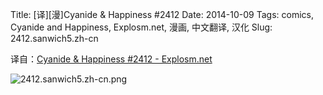 Title: [译][漫]Cyanide & Happiness #2412
Date: 2014-10-09
Tags: comics, Cyanide and Happiness, Explosm.net, 漫画, 中文翻译, 汉化
Slug: 2412.sanwich5.zh-cn

译自：[Cyanide & Happiness #2412 - Explosm.net](http://explosm.net/comics/2412/)


![2412.sanwich5.zh-cn.png](/static/images/comics/2412.sanwich5.zh-cn.png)
